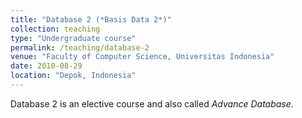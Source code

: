 ```yaml
---
title: "Database 2 (*Basis Data 2*)"
collection: teaching
type: "Undergraduate course"
permalink: /teaching/database-2
venue: "Faculty of Computer Science, Universitas Indonesia"
date: 2010-08-29
location: "Depok, Indonesia"
---
```


Database 2 is an elective course and also called *Advance Database*.
